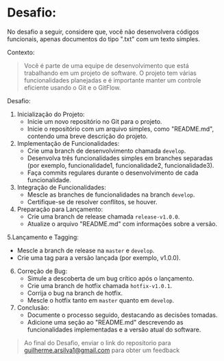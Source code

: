 # Desafio:

No desafio a seguir, considere que, você não desenvolvera códigos funcionais, apenas documentos do tipo ".txt" com um texto simples.

Contexto:

> Você é parte de uma equipe de desenvolvimento que está trabalhando em um projeto de software. O projeto tem várias funcionalidades planejadas e é importante manter um controle eficiente usando o Git e o GitFlow.

Desafio:

1. Inicialização do Projeto:
   * Inicie um novo repositório no Git para o projeto.
   * Inicie o repositório com um arquivo simples, como "README.md", contendo uma breve descrição do projeto.
2. Implementação de Funcionalidades:
   * Crie uma branch de desenvolvimento chamada `develop`.
   * Desenvolva três funcionalidades simples em branches separadas (por exemplo, funcionalidade1, funcionalidade2, funcionalidade3).
   * Faça commits regulares durante o desenvolvimento de cada funcionalidade.
3. Integração de Funcionalidades:
   * Mescle as branches de funcionalidades na branch `develop`.
   * Certifique-se de resolver conflitos, se houver.
4. Preparação para Lançamento:
   * Crie uma branch de release chamada `release-v1.0.0`.
   * Atualize o arquivo "README.md" com informações sobre a versão.

5.Lançamento e Tagging:

* Mescle a branch de release na `master` e `develop`.
* Crie uma tag para a versão lançada (por exemplo, v1.0.0).

6. Correção de Bug:
   * Simule a descoberta de um bug crítico após o lançamento.
   * Crie uma branch de hotfix chamada `hotfix-v1.0.1`.
   * Corrija o bug na branch de hotfix.
   * Mescle o hotfix tanto em `master` quanto em `develop`.
7. Conclusão:
   * Documente o processo seguido, destacando as decisões tomadas.
   * Adicione uma seção ao "README.md" descrevendo as funcionalidades implementadas e a versão atual do software.

> Ao final do Desafio, enviar o link do repositorio para guilherme.arsilva1@gmail.com para obter um feedback
